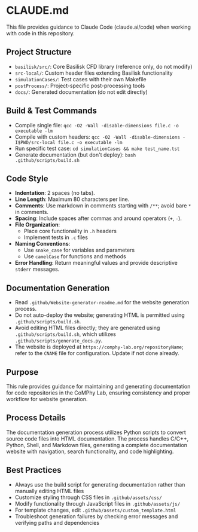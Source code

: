 # CLAUDE.md

This file provides guidance to Claude Code (claude.ai/code) when working with code in this repository.

## Project Structure 
- `basilisk/src/`: Core Basilisk CFD library (reference only, do not modify)
- `src-local/`: Custom header files extending Basilisk functionality
- `simulationCases/`: Test cases with their own Makefile 
- `postProcess/`: Project-specific post-processing tools
- `docs/`: Generated documentation (do not edit directly)

## Build & Test Commands
- Compile single file: `qcc -O2 -Wall -disable-dimensions file.c -o executable -lm`
- Compile with custom headers: `qcc -O2 -Wall -disable-dimensions -I$PWD/src-local file.c -o executable -lm`
- Run specific test case: `cd simulationCases && make test_name.tst`
- Generate documentation (but don't deploy): `bash .github/scripts/build.sh`

## Code Style

- **Indentation**: 2 spaces (no tabs).
- **Line Length**: Maximum 80 characters per line.
- **Comments**: Use markdown in comments starting with `/**`; avoid bare `*` in comments.
- **Spacing**: Include spaces after commas and around operators (`+`, `-`).
- **File Organization**: 
  - Place core functionality in `.h` headers
  - Implement tests in `.c` files
- **Naming Conventions**: 
  - Use `snake_case` for variables and parameters
  - Use `camelCase` for functions and methods
- **Error Handling**: Return meaningful values and provide descriptive `stderr` messages.

## Documentation Generation

- Read `.github/Website-generator-readme.md` for the website generation process.
- Do not auto-deploy the website; generating HTML is permitted using `.github/scripts/build.sh`.
- Avoid editing HTML files directly; they are generated using `.github/scripts/build.sh`, which utilizes `.github/scripts/generate_docs.py`.
- The website is deployed at `https://comphy-lab.org/repositoryName`; refer to the `CNAME` file for configuration. Update if not done already. 

## Purpose

This rule provides guidance for maintaining and generating documentation for code repositories in the CoMPhy Lab, ensuring consistency and proper workflow for website generation.

## Process Details

The documentation generation process utilizes Python scripts to convert source code files into HTML documentation. The process handles C/C++, Python, Shell, and Markdown files, generating a complete documentation website with navigation, search functionality, and code highlighting.

## Best Practices

- Always use the build script for generating documentation rather than manually editing HTML files
- Customize styling through CSS files in `.github/assets/css/`
- Modify functionality through JavaScript files in `.github/assets/js/`
- For template changes, edit `.github/assets/custom_template.html`
- Troubleshoot generation failures by checking error messages and verifying paths and dependencies